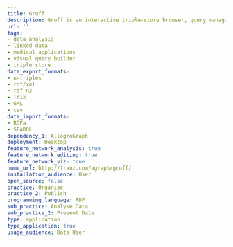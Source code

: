 ```yaml
---
title: Gruff
description: Gruff is an interactive triple-store browser, query manager, and editor.
url: ''
tags:
- data analysis
- linked data
- medical applications
- visual query builder
- triple store
data_export_formats:
- n-triples
- rdf/xml
- rdf-n3
- Trix
- GML
- csv
data_import_formats:
- RDFa
- SPARQL
dependency_1: AllegroGraph
deployment: Desktop
feature_network_analysis: true
feature_network_editing: true
feature_network_viz: true
home_url: http://franz.com/agraph/gruff/
installation_audience: User
open_source: false
practice: Organise
practice_2: Publish
programming_language: RDF
sub_practice: Analyse Data
sub_practice_2: Present Data
type: application
type_application: true
usage_audience: Data User
---
```

